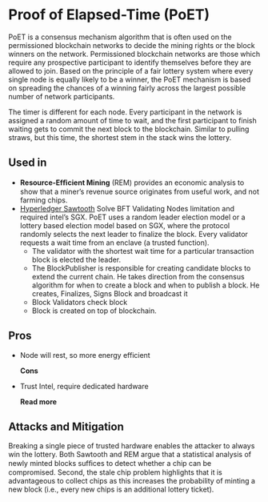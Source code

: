 # Proof of Elapsed-Time \(PoET\)

PoET is a consensus mechanism algorithm that is often used on the permissioned blockchain networks to decide the mining rights or the block winners on the network. Permissioned blockchain networks are those which require any prospective participant to identify themselves before they are allowed to join. Based on the principle of a fair lottery system where every single node is equally likely to be a winner, the PoET mechanism is based on spreading the chances of a winning fairly across the largest possible number of network participants.

The timer is different for each node. Every participant in the network is assigned a random amount of time to wait, and the first participant to finish waiting gets to commit the next block to the blockchain. Similar to pulling straws, but this time, the shortest stem in the stack wins the lottery.

## Used in

* **Resource-Efﬁcient Mining** \(REM\) provides an economic analysis to show that a miner’s revenue source originates from useful work, and not farming chips.
* [Hyperledger Sawtooth](https://sawtooth.hyperledger.org) Solve BFT Validating Nodes limitation and required intel’s SGX. PoET uses a random leader election model or a lottery based election model based on SGX, where the protocol randomly selects the next leader to finalize the block. Every validator requests a wait time from an enclave \(a trusted function\). 
  * The validator with the shortest wait time for a particular transaction block is elected the leader. 
  * The BlockPublisher is responsible for creating candidate blocks to extend the current chain. He takes direction from the consensus algorithm for when to create a block and when to publish a block. He creates, Finalizes, Signs Block and broadcast it 
  * Block Validators check block 
  * Block is created on top of blockchain.

## Pros

* Node will rest, so more energy efficient

  **Cons**

* Trust Intel, require dedicated hardware

  **Read more**

## Attacks and Mitigation

Breaking a single piece of trusted hardware enables the attacker to always win the lottery. Both Sawtooth and REM argue that a statistical analysis of newly minted blocks sufﬁces to detect whether a chip can be compromised. Second, the stale chip problem highlights that it is advantageous to collect chips as this increases the probability of minting a new block \(i.e., every new chips is an additional lottery ticket\). 



